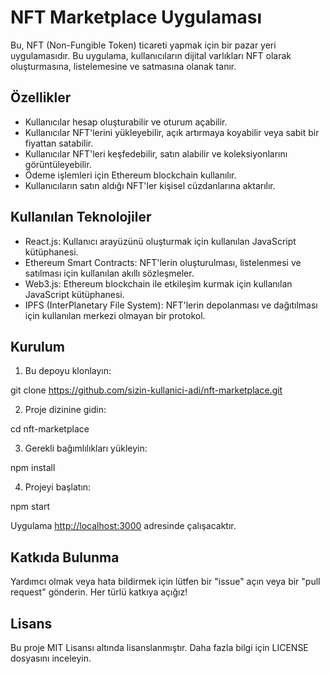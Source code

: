# NFT Marketplace Uygulaması

Bu, NFT (Non-Fungible Token) ticareti yapmak için bir pazar yeri uygulamasıdır. Bu uygulama, kullanıcıların dijital varlıkları NFT olarak oluşturmasına, listelemesine ve satmasına olanak tanır.

## Özellikler

- Kullanıcılar hesap oluşturabilir ve oturum açabilir.
- Kullanıcılar NFT'lerini yükleyebilir, açık artırmaya koyabilir veya sabit bir fiyattan satabilir.
- Kullanıcılar NFT'leri keşfedebilir, satın alabilir ve koleksiyonlarını görüntüleyebilir.
- Ödeme işlemleri için Ethereum blockchain kullanılır.
- Kullanıcıların satın aldığı NFT'ler kişisel cüzdanlarına aktarılır.

## Kullanılan Teknolojiler

- React.js: Kullanıcı arayüzünü oluşturmak için kullanılan JavaScript kütüphanesi.
- Ethereum Smart Contracts: NFT'lerin oluşturulması, listelenmesi ve satılması için kullanılan akıllı sözleşmeler.
- Web3.js: Ethereum blockchain ile etkileşim kurmak için kullanılan JavaScript kütüphanesi.
- IPFS (InterPlanetary File System): NFT'lerin depolanması ve dağıtılması için kullanılan merkezi olmayan bir protokol.

## Kurulum

1. Bu depoyu klonlayın:

git clone https://github.com/sizin-kullanici-adi/nft-marketplace.git



2. Proje dizinine gidin:

cd nft-marketplace


3. Gerekli bağımlılıkları yükleyin:

npm install


4. Projeyi başlatın:

npm start


Uygulama [http://localhost:3000](http://localhost:3000) adresinde çalışacaktır.

## Katkıda Bulunma

Yardımcı olmak veya hata bildirmek için lütfen bir "issue" açın veya bir "pull request" gönderin. Her türlü katkıya açığız!

## Lisans

Bu proje MIT Lisansı altında lisanslanmıştır. Daha fazla bilgi için LICENSE dosyasını inceleyin.
